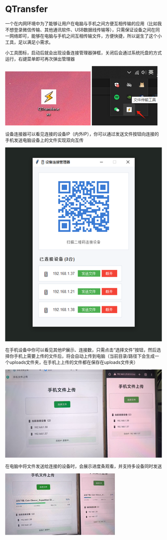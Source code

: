 # QTransfer

一个在内网环境中为了能够让用户在电脑与手机之间方便互相传输的应用（比如我不想登录微信传输、其他通讯软件、USB数据线传输等），只需保证设备之间在同一网络即可，能够在电脑与手机之间互相传输文件，方便快捷，所以诞生了这个小工具，足以满足小需求。

小工具图标，启动后就会出现设备连接管理器弹框，关闭后会通过系统托盘的方式运行，右键菜单即可再次弹出管理器

![alt text](img/app.png)
![alt text](img/tray.png)

设备连接器可以看见连接的设备IP（内外IP），你可以通过发送文件按钮向连接的手机发送电脑设备上的文件实现双向互传

![alt text](img/manager.png)

在手机设备中你可以看见其他IP展示、连接数，只需点击“选择文件”按钮，然后选择你手机上需要上传的文件后，将会自动上传到电脑（当前目录/路径下会生成一个uploads文件夹，在手机上上传的文件都在保存在uploads文件夹）

![alt text](img/connect_device.jpg)

在电脑中将文件发送给连接的设备时，会展示进度条观看，并支持多设备同时发送

<img src="img/multi_download.gif" width="70%">
